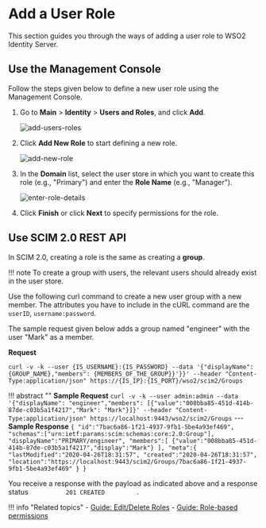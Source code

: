 # Add a User Role

This section guides you through the ways of adding a user role to WSO2 Identity Server.

## Use the Management Console

Follow the steps given below to define a new user role using the Management Console.

1. Go to **Main** > **Identity** > **Users and Roles**, and click  **Add**. 

    ![add-users-roles]({{base_path}}/assets/img/fragments/add-users-roles.png)

2. Click **Add New Role** to start defining a new role.

    ![add-new-role]({{base_path}}/assets/img/fragments/add-new-role.png)

3. In the **Domain** list, select the user store in which you want to create this role (e.g., "Primary") and enter the **Role Name** (e.g., "Manager").

    ![enter-role-details]({{base_path}}/assets/img/fragments/enter-role-details.png)
    
4. Click **Finish** or click **Next** to specify permissions for the role.

## Use SCIM 2.0 REST API

In SCIM 2.0, creating a role is the same as creating a **group**.

!!! note
    To create a group with users, the relevant users should already exist in the user store.
    

Use the following curl command to create a new user group with a new member. The attributes you have to include in the cURL command are the `userID`, `username:password`.

The sample request given below adds a group named "engineer" with the user "Mark" as a member.

**Request**

``` curl
curl -v -k --user {IS_USERNAME}:{IS_PASSWORD} --data '{"displayName": {GROUP_NAME},"members": {MEMBERS_OF_THE_GROUP}}'}}' --header "Content-Type:application/json" https://{IS_IP}:{IS_PORT}/wso2/scim2/Groups
```

!!! abstract ""
    **Sample Request**
    ```
    curl -v -k --user admin:admin --data '{"displayName": "engineer","members": [{"value":"008bba85-451d-414b-87de-c03b5a1f4217","Mark": "Mark"}]}' --header "Content-Type:application/json" https://localhost:9443/wso2/scim2/Groups
    ```
    ---
    **Sample Response**
    ```
    {
        "id":"7bac6a86-1f21-4937-9fb1-5be4a93ef469",
        "schemas":["urn:ietf:params:scim:schemas:core:2.0:Group"],
        "displayName":"PRIMARY/engineer",
        "members":[
            {"value":"008bba85-451d-414b-87de-c03b5a1f4217","display":"Mark"}
        ],
        "meta":{
            "lastModified":"2020-04-26T18:31:57",
            "created":"2020-04-26T18:31:57",
            "location":"https://localhost:9443/scim2/Groups/7bac6a86-1f21-4937-9fb1-5be4a93ef469"
        }
    }
    ```

You receive a response with the payload as indicated above and a
response status `           201 CREATED          `.


!!! info "Related topics"
    - [Guide: Edit/Delete Roles]({{base_path}}/guides/identity-lifecycles/edit-delete-roles)
    - [Guide: Role-based permissions]({{base_path}}/guides/identity-lifecycles/role-based-permissions)




